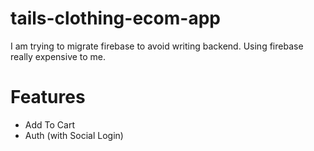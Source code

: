 # tails-clothing-ecom-app
I am trying to migrate firebase to avoid writing backend. Using firebase really expensive to me. 

# Features 

- Add To Cart 
- Auth (with Social Login)
